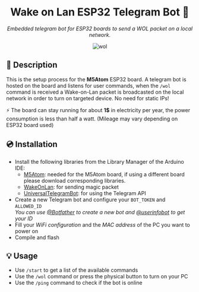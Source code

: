 <div align="center">

# Wake on Lan ESP32 Telegram Bot 👾

_Embedded telegram bot for ESP32 boards to send a WOL packet on a local network._  

![wol](https://github.com/user-attachments/assets/d1c67ed3-0f1c-4acf-a76b-0b1b02f8b9bb)

</div>

## 📄 Description
This is the setup process for the **M5Atom** ESP32 board. A telegram bot is hosted on the board and listens for user commands, when the `/wol` command is received a Wake-on-Lan packet is broadcasted on the local network in order to turn on targeted device. No need for static IPs!

⚡ The board can stay running for about **1$** in electricity per year, the power consumption is less than half a watt. (Mileage may vary depending on ESP32 board used)

## 💿 Installation

- Install the following libraries from the Library Manager of the Arduino IDE:
  - [M5Atom](https://www.arduino.cc/reference/en/libraries/m5atom/): needed for the M5Atom board, if using a different board please download corresponding libraries.
  - [WakeOnLan](https://www.arduino.cc/reference/en/libraries/wakeonlan/): for sending magic packet
  - [UniversalTelegramBot](https://www.arduino.cc/reference/en/libraries/universaltelegrambot/): for using the Telegram API
- Create a new Telegram bot and configure your `BOT_TOKEN` and `ALLOWED_ID`  
  _You can use [@Botfather](https://t.me/botfather) to create a new bot and [@userinfobot](https://t.me/userinfobot) to get your ID_
- Fill your _WiFi configuration_ and the _MAC address_ of the PC you want to power on
- Compile and flash

## 💡 Usage

- Use `/start` to get a list of the available commands
- Use the `/wol` command or press the physical button to turn on your PC
- Use the `/ping` command to check if the bot is online

